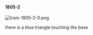 #### 1805-2
![train-1805-2-0.png](https://github.com/lil-lab/nlvr/raw/master/nlvr/train/images/52/train-1805-2-0.png "train-1805-2-0.png")

there is a blue triangle touching the base